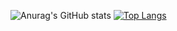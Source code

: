 ![Anurag's GitHub stats](https://github-readme-stats.vercel.app/api?username=MateK23&show_icons=true&theme=tokyonight)
[![Top Langs](https://github-readme-stats.vercel.app/api/top-langs/?username=MateK23&layout=compact&theme=tokyonight)](https://github.com/anuraghazra/github-readme-stats)


<!--
**MateK23/MateK23** is a ✨ _special_ ✨ repository because its `README.md` (this file) appears on your GitHub profile.

Here are some ideas to get you started:

- 🔭 I’m currently working on ...
- 🌱 I’m currently learning ...
- 👯 I’m looking to collaborate on ...
- 🤔 I’m looking for help with ...
- 💬 Ask me about ...
- 📫 How to reach me: ...
- 😄 Pronouns: ...
- ⚡ Fun fact: ...
-->
